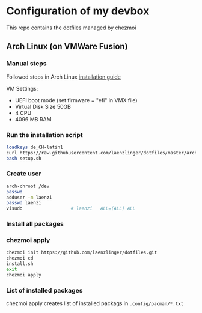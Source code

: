 # Configuration of my devbox

This repo contains the dotfiles managed by chezmoi

## Arch Linux (on VMWare Fusion)

### Manual steps

Followed steps in Arch Linux [installation guide](https://wiki.archlinux.org/index.php/installation_guide)

VM Settings:
* UEFI boot mode (set firmware = "efi" in VMX file)
* Virtual Disk Size 50GB
* 4 CPU
* 4096 MB RAM


### Run the installation script
```bash
loadkeys de_CH-latin1
curl https://raw.githubusercontent.com/laenzlinger/dotfiles/master/arch/setup.sh > setup.sh
bash setup.sh
```

### Create user

```bash
arch-chroot /dev
passwd
adduser -m laenzi
passwd laenzi
visudo                  # laenzi   ALL=(ALL) ALL
```

### Install all packages

### chezmoi apply

```bash
chezmoi init https://github.com/laenzlinger/dotfiles.git
chezmoi cd
install.sh
exit
chezmoi apply
```

### List of installed packages
chezmoi apply creates list of installed packags in `.config/pacman/*.txt`
